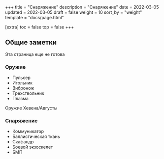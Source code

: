 +++
title = "Снаряжение"
description = "Снаряжение"
date = 2022-03-05
updated = 2022-03-05
draft = false
weight = 10
sort_by = "weight"
template = "docs/page.html"

[extra]
toc = false
top = false
+++

## Общие заметки

Эта страница еще не готова

### Оружие

- Пульсер
- Игольник
- Вибронож
- Трехствольник
- Плазма

Оружие Хевена/Августы

### Снаряжение

- Коммуникатор
- Баллистическая ткань
- Скафандр
- Боевой экзоскелет
- БМП